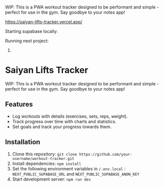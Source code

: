 WIP:
This is a PWA workout tracker designed to be performant and simple - perfect for use in the gym. Say goodbye to your notes app!

https://saiyan-lifts-tracker.vercel.app/

Starting supabase locally:

Running next project:

1.

# Saiyan Lifts Tracker

WIP:
This is a PWA workout tracker designed to be performant and simple - perfect for use in the gym. Say goodbye to your notes app!

## Features

-   Log workouts with details (exercises, sets, reps, weight).
-   Track progress over time with charts and statistics.
-   Set goals and track your progress towards them.

## Installation

1. Clone this repository: `git clone https://github.com/your-username/workout-tracker.git`
2. Install dependencies: `npm install`
3. Set the following environment variables in `/.env.local` : `NEXT_PUBLIC_SUPABASE_URL` and `NEXT_PUBLIC_SUPABASE_ANON_KEY`
4. Start development server: `npm run dev`
